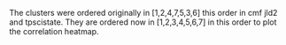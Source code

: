 The clusters were ordered originally in [1,2,4,7,5,3,6] this order in cmf jld2 and tpscistate. They are ordered now in [1,2,3,4,5,6,7] in this order to plot the correlation heatmap. 